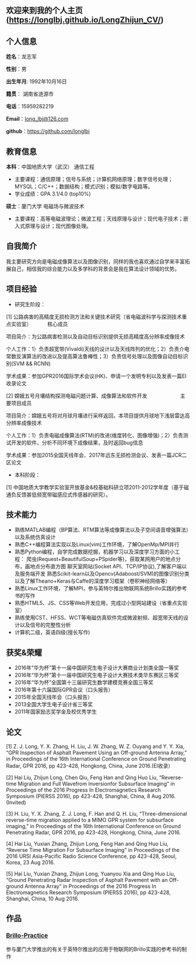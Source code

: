 ## 欢迎来到我的个人主页(https://longlbj.github.io/LongZhijun_CV/)

## 个人信息

**姓名**：龙志军

**性别**：男  

**出生年月**: 1992年10月16日

**籍贯**： 湖南省涟源市

**电话**：15959282219

**Email**：long_lbj@126.com

**github**：https://github.com/longlbj

## 教育信息


**本科**：中国地质大学（武汉）     通信工程

* 主要课程：通信原理；信号与系统；计算机网络原理；数字信号处理；MYSQL；C/C++；数据结构；模式识别；模拟/数字电路等。
* 学业成绩：GPA 3.1/4.0 (top10%)

**硕士**：厦门大学     电磁场与微波技术

* 主要课程：高等电磁波理论；微波工程；天线原理与设计；现代电子技术；嵌入式原理与设计；现代图像处理。

## 自我简介

我主要研究方向是电磁成像算法以及图像识别，同样的我也喜欢通过自学来丰富拓展自己，相信我的综合能力以及多学科的背景会是我在算法设计领域的优势。


## 项目经验
* 研究生阶段：

[1] 公路病害的高精度无损检测方法和关键技术研究（省电磁波科学与探测技术重点实验室）               核心成员

项目简介：为公路病害检测以及自动目标识别提供无损高精度高分辨率成像技术

个人工作：1）负责超宽带(Vivaldi)天线的设计以及天线阵列的优化；2）负责介电常数反演算法的改进以及提高算法鲁棒性；3）负责信号处理以及图像自动目标识别(SVM && RCNN)

学术成果：参加GPR2016国际学术会议(HK)、申请一个发明专利以及发表一篇EI收录论文

[2] 嫦娥五号月壤结构探测电磁问题计算、成像算法和软件开发                       主要项目成员

项目简介：嫦娥五号将对月球月壤进行采样返回，本项目提供月球地下浅层雷达高分辨率成像技术

个人工作：1）负责电磁成像算法(RTM)的改进(维度转化、图像增强)；2）负责测试开发的软件，分析不同环境下成像结果，及时返回bug信息

学术成果：参加2015全国天线年会、2017年远东无损检测会议、发表一篇JCR二区论文

* 本科阶段：

[1] 中国地质大学教学实验室开放基金&校基础科研立项2011-2012学年度（基于磁通负反馈甚低频宽带磁感应式传感器的研究）。


## 技术能力

* 熟练MATLAB编程（BP算法、RTM算法等成像算法以及子空间语音增强算法）以及系统仿真设计
* 熟悉C++编程算法实现以及Linux(vim)工作环境，了解OpenMp/MPI并行
* 熟悉Python编程，自学完成数据挖掘，机器学习以及深度学习方面的小工程：
  爬虫(Request+BeautifulSoup+PSpider等)，获取某网用户的地点分布，画地点分布直方图
  聊天室网站(Socket API、TCP/IP协议),了解客户端以及服务端开发
  熟悉Scikit-learn以及Opencv(Adaboost/SVM)的图像识别分类以及了解Theano+Keras与Caffe的深度学习框架（卷积神经网络等）
* 熟悉Linux工作环境，了解MPI，参与英特尔推出物联网系统Brillo实践的参考书的写作
* 熟悉HTML5、JS、CSS等Web开发应用，完成过小型网站建设（省重点实验室）
* 熟练使用CST、HFSS、WCT等电磁仿真软件完成微波射频、超宽带天线的设计以及信号的完整性分析
* 计算机二级，英语四级(擅长写作)


## 获奖&荣耀
* 2016年”华为杯”第十一届中国研究生电子设计大赛商业计划类全国一等奖
* 2016年“华为杯”第十一届中国研究生电子设计大赛技术类华东赛区三等奖
* 2016年“华为杯”全国第十三届研究生数学建模竞赛全国三等奖
* 2016年第十六届国际GPR会议（口头报告）
* 2015年全国天线年会（口头报告）
* 2013全国大学生电子设计省三等奖  
* 2011年国家励志奖学金及校优秀学生


## 论文

[1] Z. J. Long, Y. X. Zhang, H. Liu, J. W. Zhang, W. Z. Ouyang and Y. Y. Xia, “GPR Inspection of Asphalt Pavement Using an Off-ground Antenna Array,” in Proceedings of the 16th International Conference on Ground Penetrating Radar, GPR 2016, pp 423-428, Hongkong, China, June 2016.(EI收录）

[2] Hai Liu, Zhijun Long, Chen Qiu, Feng Han and Qing Huo Liu, “Reverse-time Migration and Full Wavefrom Inversionfor Subsurface Imaging” in Proceedings of the 2016 Progress In Electromagnetics Research Symposium (PIERSS 2016), pp 423-428, Shanghai, China, 8 Aug 2016. (Invited)

[3] H. Liu, Y. X. Zhang, Z. J. Long, F. Han and Q. H. Liu, “Three-dimensional reverse-time migration applied to a MIMO GPR system for subsurface imaging,” in Proceedings of the 16th International Conference on Ground Penetrating Radar, GPR 2016, pp 423-428, Hongkong, China, June 2016.

[4] Hai Liu, Yuxian Zhang, Zhijun Long, Feng Han and Qing Huo Liu, “Reverse Time Migration For Subsurface Imaging” in Proceedings of the 2016 URSI Asia-Pacific Radio Science Conference, pp 423-428, Seoul, Korea, 23 Aug 2016.

[5] Hai Liu, Yuxian Zhang, Zhijun Long, Yuanyou Xia and Qing Huo Liu, “Ground Penetrating Radar Inspection of Asphalt Pavement with an Off-ground Antenna Array” in Proceedings of the 2016 Progress In Electromagnetics Research Symposium (PIERSS 2016), pp 423-428, Shanghai, China, 10 Aug 2016.


## 作品

### [Brillo-Practice](https://www.gitbook.com/book/ecg-xmu/brillo-practice/details)
参与厦门大学推出的有关于英特尔推出的应用于物联网的Brillo实践的参考书的制作
